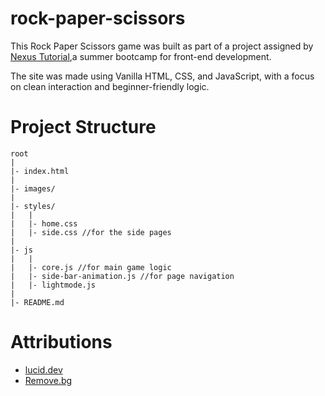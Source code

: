 # rock-paper-scissors
This Rock Paper Scissors game was built as part of a project assigned by <a href="https://nexustutorial.vercel.app/" target="_blank">Nexus Tutorial</a>,a summer bootcamp for front-end development.

The site was made using Vanilla HTML, CSS, and JavaScript, with a focus on clean interaction and beginner-friendly logic.

# Project Structure

    root
    |
    |- index.html
    |
    |- images/
    |
    |- styles/
    |   |
    |   |- home.css
    |   |- side.css //for the side pages
    |
    |- js
    |   |
    |   |- core.js //for main game logic
    |   |- side-bar-animation.js //for page navigation
    |   |- lightmode.js
    |   
    |- README.md

# Attributions

- <a href="https://lucide.dev/" target="_blank">lucid.dev</a>
- <a href="https://www.remove.bg/" target="_blank">Remove.bg</a>
